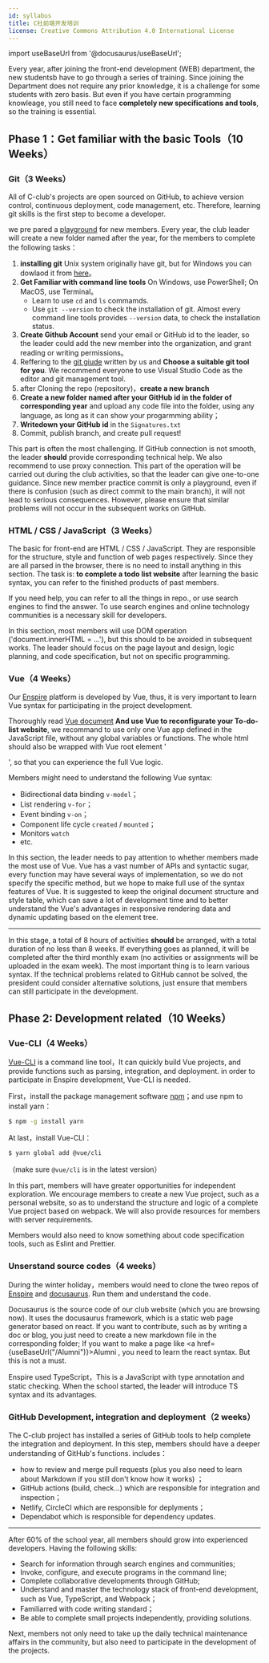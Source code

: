 ```yaml
---
id: syllabus
title: C社前端开发培训
license: Creative Commons Attribution 4.0 International License
---
```


import useBaseUrl from '@docusaurus/useBaseUrl';

Every year, after joining the front-end development (WEB) department, the new studentsb have to go through a series of training. Since joining the Department does not require any prior knowledge, it is a challenge for some students with zero basis. But even if you have certain programming knowleage, you still need to face **completely new specifications and tools**, so the training is essential.

## Phase 1：Get familiar with the basic Tools（10 Weeks）

### Git（3 Weeks）

All of C-club's projects are open sourced on GitHub, to achieve version control, continuous deployment, code management, etc. Therefore, learning git skills is the first step to become a developer.

we pre pared a [playground](https://github.com/Computerization/New-member-practice-commit) for new members. Every year, the club leader will create a new folder named after the year, for the members to complete the following tasks：

1. **installing git** Unix system originally have git, but for Windows you can dowlaod it from [here](https://git-scm.com/download/win)。
2. **Get Familiar with command line tools** On Windows, use PowerShell; On MacOS, use Terminal。
   - Learn to use `cd` and `ls` commamds.
   - Use `git --version` to check the installation of git. Almost every command line tools provides `--version` data, to check the installation status.
3. **Create Github Account** send your email or GitHub id to the leader, so the leader could add the new member into the organization, and grant reading or writing permissions。
4. Reffering to the [git giude](https://github.com/Computerization/New-member-practice-commit/blob/master/README.md) written by us and **Choose a suitable git tool for you**. We recommend everyone to use Visual Studio Code as the editor and git management tool.
5. after Cloning the repo (repository)，**create a new branch**
6. **Create a new folder named after your GitHub id in the folder of corresponding year** and upload any code file into the folder, using any language, as long as it can show your progarmming ability；
7. **Writedown your GitHub id** in the `Signatures.txt`
8. Commit, publish branch, and create pull request!

This part is often the most challenging. If GitHub connection is not smooth, the leader **should** provide corresponding technical help. We also recommend to use proxy connection. This part of the operation will be carried out during the club activities, so that the leader can give one-to-one guidance. Since new member practice commit is only a playground, even if there is confusion (such as direct commit to the main branch), it will not lead to serious consequences. However, please ensure that similar problems will not occur in the subsequent works on GitHub.

### HTML / CSS / JavaScript（3 Weeks）

The basic for front-end are HTML / CSS / JavaScript. They are responsible for the structure, style and function of web pages respectively. Since they are all parsed in the browser, there is no need to install anything in this section. The task is: **to complete a todo list website** after learning the basic syntax, you can refer to the finished products of past members.

If you need help, you can refer to all the things in repo., or use search engines to find the answer. To use search engines and online technology communities is a necessary skill for developers.

In this section, most members will use DOM operation ('document.innerHTML = ...'), but this should to be avoided in subsequent works.
The leader should focus on the page layout and design, logic planning, and code specification, but not on specific programming.

### Vue（4 Weeks）

Our [Enspire](./enspire/what-is-enspire.md) platform is developed by Vue, thus, it is very important to learn Vue syntax for participating in the project development.

Thoroughly read [Vue document](https://vuejs.org/v2/guide/) **And use Vue to reconfigurate your To-do-list website**, we recommand to use only one Vue app defined in the JavaScript file, without any global variables or functions. The whole html should also be wrapped with Vue root element '<div id = "app">', so that you can experience the full Vue logic.

Members might need to understand the following Vue syntax:

- Bidirectional data binding `v-model`；
- List rendering `v-for`；
- Event binding `v-on`；
- Component life cycle `created` / `mounted`；
- Monitors `watch`
- etc.

In this section, the leader needs to pay attention to whether members made the most use of Vue. Vue has a vast number of APIs and syntactic sugar, every function may have several ways of implementation, so we do not specify the specific method, but we hope to make full use of the syntax features of Vue. It is suggested to keep the original document structure and style table, which can save a lot of development time and to better understand the Vue's advantages in responsive rendering data and dynamic updating based on the element tree.

---

In this stage, a total of 8 hours of activities **should** be arranged, with a total duration of no less than 8 weeks. If everything goes as planned, it will be completed after the third monthly exam (no activities or assignments will be uploaded in the exam week). The most important thing is to learn various syntax. If the technical problems related to GitHub cannot be solved, the president could consider alternative solutions, just ensure that members can still participate in the development.

## Phase 2: Development related（10 Weeks）

### Vue-CLI（4 Weeks）

[Vue-CLI](https://cli.vuejs.org/zh/guide/) is a command line tool，It can quickly build Vue projects, and provide functions such as parsing, integration, and deployment. in order to participate in Enspire development, Vue-CLI is needed.

First，install the package management software [npm](https://www.npmjs.com/get-npm)；and use npm to install yarn：

```bash
$ npm -g install yarn
```

At last，install Vue-CLI：

```bash
$ yarn global add @vue/cli
```

（make sure `@vue/cli` is in the latest version）

In this part, members will have greater opportunities for independent exploration. We encourage members to create a new Vue project, such as a personal website, so as to understand the structure and logic of a complete Vue project based on webpack. We will also provide resources for members with server requirements.

Members would also need to know something about code specification tools, such as Eslint and Prettier.

### Unserstand source codes（4 weeks）

During the winter holiday，members would need to clone the tweo repos of [Enspire](https://github.com/Computerization/Enspire) and [docusaurus](https://github.com/Computerization/docusaurus). Run them and understand the code.

Docusaurus is the source code of our club website (which you are browsing now). It uses the docusaurus framework, which is a static web page generator based on react. If you want to contribute, such as by writing a doc or blog, you just need to create a new markdown file in the corresponding folder; If you want to make a page like <a href={useBaseUrl("/Alumni")}>Alumni</a> , you need to learn the react syntax. But this is not a must.

Enspire used TypeScript，This is a JavaScript with type annotation and static checking. When the school started, the leader will introduce TS syntax and its advantages.

### GitHub Development, integration and deployment（2 weeks）

The C-club project has installed a series of GitHub tools to help complete the integration and deployment. In this step, members should have a deeper understanding of GitHub's functions. includes：

- how to review and merge pull requests (plus you also need to learn about Markdown if you still don't know how it works) ；
- GitHub actions (build, check...) which are responsible for integration and inspection；
- Netlify, CircleCI which are responsible for deplyments；
- Dependabot which is responsible for dependency updates.

---

After 60% of the school year, all members should grow into experienced developers. Having the following skills:

- Search for information through search engines and communities;
- Invoke, configure, and execute programs in the command line;
- Complete collaborative developments through GitHub;
- Understand and master the technology stack of front-end development, such as Vue, TypeScript, and Webpack；
- Familiarred with code writing standard；
- Be able to complete small projects independently, providing solutions.

Next, members not only need to take up the daily technical maintenance affairs in the community, but also need to participate in the development of the projects.
